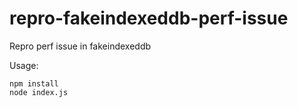 repro-fakeindexeddb-perf-issue
=====

Repro perf issue in fakeindexeddb

Usage:

    npm install
    node index.js
